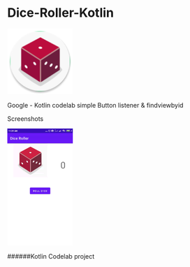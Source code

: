 # Dice-Roller-Kotlin
<div><img src="/app/src/main/res/mipmap-xxhdpi/ic_launcher.png" width="150px"</img></div>

Google - Kotlin codelab 
simple Button listener & findviewbyid 

Screenshots
<div><img src="/screenshots/shot1.gif" width="150px"</img></div>

######Kotlin Codelab project <br>
